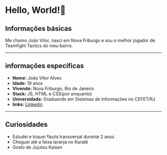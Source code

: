 #   Hello, World!👋
##  Informações básicas 
Me chamo João Vitor, nasci em Nova Friburgo e sou o melhor jogador de Teamfight Tactics do meu bairro.
***

## informações específicas 
* **Nome:** João Vitor Alves
* **Idade:** 19 anos
* **Vivendo:** Nova Friburgo, Rio de Janeiro
* **Stack:** JS, HTML e CSS(por enquanto) 
* **Universidade:** Graduando em Sistemas de Informações no CEFET/RJ
* **links:**
[Linkedin](www.linkedin.com/in/joão-vitor-8778121a2)
***
## Curiosidades
* Estudei e toquei flauta transversal durante 2 anos
* Cheguei até a faixa laranja no Karatê 
* Gosto de Jujutsu Kaisen
